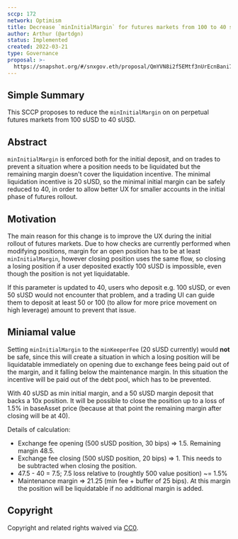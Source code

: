 ```yaml
---
sccp: 172
network: Optimism
title: Decrease `minInitialMargin` for futures markets from 100 to 40 sUSD
author: Arthur (@artdgn)
status: Implemented
created: 2022-03-21
type: Governance
proposal: >-
  https://snapshot.org/#/snxgov.eth/proposal/QmYVN8i2f5EMtf3nUrEcnBani79tEg9n79M5bNiK1ciq2f
---
```


## Simple Summary

<!--"If you can't explain it simply, you don't understand it well enough." Provide a simplified and layman-accessible explanation of the SCCP.-->

This SCCP proposes to reduce the `minInitialMargin` on on perpetual futures markets from 100 sUSD to 40 sUSD.

## Abstract

<!--A short (~200 word) description of the variable change proposed.-->

`minInitialMargin` is enforced both for the initial deposit, and on trades to prevent a situation where a position needs to be liquidated but the remaining margin doesn't cover the liquidation incentive. The minimal liquidation incentive is 20 sUSD, so the minimal initial margin can be safely reduced to 40, in order to allow better UX for smaller accounts in the initial phase of futures rollout.

## Motivation

<!--The motivation is critical for SCCPs that want to update variables within Synthetix. It should clearly explain why the existing variable is not incentive aligned. SCCP submissions without sufficient motivation may be rejected outright.-->

The main reason for this change is to improve the UX during the initial rollout of futures markets. Due to how checks are currently performed when modifying positions, margin for an open position has to be at least `minInitialMargin`, however closing position uses the same flow, so closing a losing position if a user deposited exactly 100 sUSD is impossible, even though the position is not yet liquidatable.

If this parameter is updated to 40, users who deposit e.g. 100 sUSD, or even 50 sUSD would not encounter that problem, and a trading UI can guide them to deposit at least 50 or 100 (to allow for more price movement on high leverage) amount to prevent that issue.

## Miniamal value

Setting `minInitialMargin` to the `minKeeperFee` (20 sUSD currently) would **not** be safe, since this will create a situation in which a losing position will be liquidatable immediately on opening due to exchange fees being paid out of the margin, and it falling below the maintenance margin. In this situation the incentive will be paid out of the debt pool, which has to be prevented.

With 40 sUSD as min initial margin, and a 50 sUSD margin deposit that backs a 10x position. It will be possible to close the position up to a loss of 1.5% in baseAsset price (because at that point the remaining margin after closing will be at 40).

Details of calculation:

- Exchange fee opening (500 sUSD position, 30 bips) => 1.5. Remaining margin 48.5.
- Exchange fee closing (500 sUSD position, 20 bips) => 1. This needs to be subtracted when closing the position.
- 47.5 - 40 = 7.5; 7.5 loss relative to (roughtly 500 value position) ~= 1.5%
- Maintenance margin => 21.25 (min fee + buffer of 25 bips). At this margin the position will be liquidatable if no additional margin is added.

## Copyright

Copyright and related rights waived via [CC0](https://creativecommons.org/publicdomain/zero/1.0/).
